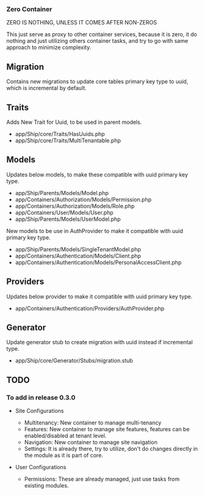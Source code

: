 ### Zero Container

ZERO IS NOTHING, UNLESS IT COMES AFTER NON-ZEROS

This just serve as proxy to other container services, because it is zero, it do nothing and just utilizing others container tasks, and 
try to go with same approach to minimize complexity.

## Migration
Contains new migrations to update core tables primary key type to uuid, which is incremental by default.

## Traits
Adds New Trait for Uuid, to be used in parent models.

- app/Ship/core/Traits/HasUuids.php
- app/Ship/core/Traits/MultiTenantable.php

## Models
Updates below models, to make these compatible with uuid primary key type.

- app/Ship/Parents/Models/Model.php
- app/Containers/Authorization/Models/Permission.php
- app/Containers/Authorization/Models/Role.php
- app/Containers/User/Models/User.php
- app/Ship/Parents/Models/UserModel.php

New models to be use in AuthProvider to make it compatible with uuid primary key type.

- app/Ship/Parents/Models/SingleTenantModel.php
- app/Containers/Authentication/Models/Client.php
- app/Containers/Authentication/Models/PersonalAccessClient.php

## Providers
Updates below provider to make it compatible with uuid primary key type.

- app/Containers/Authentication/Providers/AuthProvider.php

## Generator
Update generator stub to create migration with uuid instead if incremental type.

- app/Ship/core/Generator/Stubs/migration.stub

## TODO

### To add in release 0.3.0

- Site Configurations 
    - Multitenancy: New container to manage multi-tenancy
    - Features: New container to manage site features, features can be enabled/disabled at tenant level.
    - Navigation: New container to manage site navigation
    - Settings: It is already there, try to utilize, don't do changes directly in the module as it is part of core.
    
- User Configurations
    - Permissions: These are already managed, just use tasks from existing modules.
